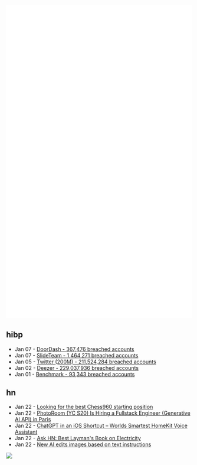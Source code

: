 ![Metrics](https://raw.githubusercontent.com/phixion/phixion/master/metrics.svg)

## hibp

<!--
for https://github.com/phixion/phixion/blob/main/.github/workflows/feeds.yml
-->
<!--START_SECTION:haveibeenpwnd-->
- Jan 07 - [DoorDash - 367,476 breached accounts](https://haveibeenpwned.com/PwnedWebsites#DoorDash)
- Jan 07 - [SlideTeam - 1,464,271 breached accounts](https://haveibeenpwned.com/PwnedWebsites#SlideTeam)
- Jan 05 - [Twitter (200M) - 211,524,284 breached accounts](https://haveibeenpwned.com/PwnedWebsites#Twitter200M)
- Jan 02 - [Deezer - 229,037,936 breached accounts](https://haveibeenpwned.com/PwnedWebsites#Deezer)
- Jan 01 - [Benchmark - 93,343 breached accounts](https://haveibeenpwned.com/PwnedWebsites#Benchmark)
<!--END_SECTION:haveibeenpwnd-->

## hn

<!--
for https://github.com/phixion/phixion/blob/main/.github/workflows/feeds.yml
-->
<!--START_SECTION:hn-->
- Jan 22 - [Looking for the best Chess960 starting position](https://www.amolas.dev/blog/chess-960-initial-position/)
- Jan 22 - [PhotoRoom (YC S20) Is Hiring a Fullstack Engineer (Generative AI API) in Paris](https://jobs.lever.co/photoroom/29260c53-a84f-4d4f-a322-3bdc8540cdb7?lever-origin=applied&lever-source%5B%5D=yc)
- Jan 22 - [ChatGPT in an iOS Shortcut – Worlds Smartest HomeKit Voice Assistant](https://matemarschalko.medium.com/chatgpt-in-an-ios-shortcut-worlds-smartest-homekit-voice-assistant-9a33b780007a)
- Jan 22 - [Ask HN: Best Layman's Book on Electricity](https://news.ycombinator.com/item?id=34474403)
- Jan 22 - [New AI edits images based on text instructions](https://github.com/brycedrennan/imaginAIry/blob/master/README.md)
<!--END_SECTION:hn-->

<!--
for https://yhype.me
-->
![](https://hit.yhype.me/github/profile?user_id=13013670)
